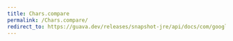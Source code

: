 ```yaml
---
title: Chars.compare
permalink: /Chars.compare/
redirect_to: https://guava.dev/releases/snapshot-jre/api/docs/com/google/common/primitives/Chars.html#compare-char-char-
---
```

